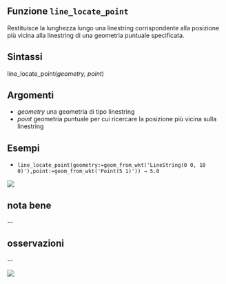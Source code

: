 ## Funzione `line_locate_point`

Restituisce la lunghezza lungo una linestring corrispondente alla posizione più vicina alla linestring di una geometria puntuale specificata.

## Sintassi

line_locate_point(_geometry, point_)

## Argomenti

* _geometry_ una geometria di tipo linestring
* _point_ geometria puntuale per cui ricercare la posizione più vicina sulla linestring

## Esempi

* `line_locate_point(geometry:=geom_from_wkt('LineString(0 0, 10 0)'),point:=geom_from_wkt('Point(5 1)')) → 5.0`

![](/img/geometria/line_locate_point/line_locate_point1.png)

## nota bene

--

## osservazioni

--

![](/img/geometria/line_locate_point/line_locate_point1.png)
